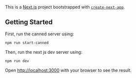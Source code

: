 This is a [Next.js](https://nextjs.org/) project bootstrapped with [`create-next-app`](https://github.com/vercel/next.js/tree/canary/packages/create-next-app).

## Getting Started

First, run the canned server using:

```bash
npm run start-canned
```

Then, run the next js dev server using:

```bash
npm run dev
```

Open [http://localhost:3000](http://localhost:3000) with your browser to see the result.
